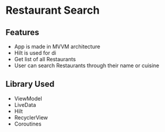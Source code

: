 # Restaurant Search

## Features
- App is made in MVVM architecture 
- Hilt is used for di
- Get list of all Restaurants
- User can search Restaurants through their name or cuisine

## Library Used
-  ViewModel
-  LiveData
-  Hilt
-  RecyclerView
-  Coroutines
